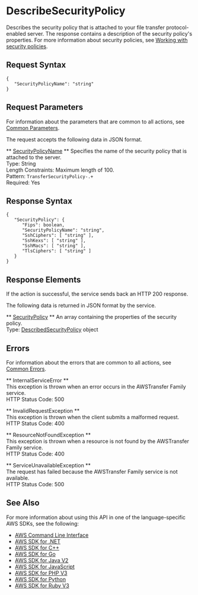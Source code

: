 # DescribeSecurityPolicy<a name="API_DescribeSecurityPolicy"></a>

Describes the security policy that is attached to your file transfer protocol\-enabled server\. The response contains a description of the security policy's properties\. For more information about security policies, see [Working with security policies](https://docs.aws.amazon.com/transfer/latest/userguide/security-policies.html)\.

## Request Syntax<a name="API_DescribeSecurityPolicy_RequestSyntax"></a>

```
{
   "SecurityPolicyName": "string"
}
```

## Request Parameters<a name="API_DescribeSecurityPolicy_RequestParameters"></a>

For information about the parameters that are common to all actions, see [Common Parameters](CommonParameters.md)\.

The request accepts the following data in JSON format\.

 ** [SecurityPolicyName](#API_DescribeSecurityPolicy_RequestSyntax) **   <a name="TransferFamily-DescribeSecurityPolicy-request-SecurityPolicyName"></a>
Specifies the name of the security policy that is attached to the server\.  
Type: String  
Length Constraints: Maximum length of 100\.  
Pattern: `TransferSecurityPolicy-.+`   
Required: Yes

## Response Syntax<a name="API_DescribeSecurityPolicy_ResponseSyntax"></a>

```
{
   "SecurityPolicy": { 
      "Fips": boolean,
      "SecurityPolicyName": "string",
      "SshCiphers": [ "string" ],
      "SshKexs": [ "string" ],
      "SshMacs": [ "string" ],
      "TlsCiphers": [ "string" ]
   }
}
```

## Response Elements<a name="API_DescribeSecurityPolicy_ResponseElements"></a>

If the action is successful, the service sends back an HTTP 200 response\.

The following data is returned in JSON format by the service\.

 ** [SecurityPolicy](#API_DescribeSecurityPolicy_ResponseSyntax) **   <a name="TransferFamily-DescribeSecurityPolicy-response-SecurityPolicy"></a>
An array containing the properties of the security policy\.  
Type: [DescribedSecurityPolicy](API_DescribedSecurityPolicy.md) object

## Errors<a name="API_DescribeSecurityPolicy_Errors"></a>

For information about the errors that are common to all actions, see [Common Errors](CommonErrors.md)\.

 ** InternalServiceError **   
This exception is thrown when an error occurs in the AWSTransfer Family service\.  
HTTP Status Code: 500

 ** InvalidRequestException **   
This exception is thrown when the client submits a malformed request\.  
HTTP Status Code: 400

 ** ResourceNotFoundException **   
This exception is thrown when a resource is not found by the AWSTransfer Family service\.  
HTTP Status Code: 400

 ** ServiceUnavailableException **   
The request has failed because the AWSTransfer Family service is not available\.  
HTTP Status Code: 500

## See Also<a name="API_DescribeSecurityPolicy_SeeAlso"></a>

For more information about using this API in one of the language\-specific AWS SDKs, see the following:
+  [AWS Command Line Interface](https://docs.aws.amazon.com/goto/aws-cli/transfer-2018-11-05/DescribeSecurityPolicy) 
+  [AWS SDK for \.NET](https://docs.aws.amazon.com/goto/DotNetSDKV3/transfer-2018-11-05/DescribeSecurityPolicy) 
+  [AWS SDK for C\+\+](https://docs.aws.amazon.com/goto/SdkForCpp/transfer-2018-11-05/DescribeSecurityPolicy) 
+  [AWS SDK for Go](https://docs.aws.amazon.com/goto/SdkForGoV1/transfer-2018-11-05/DescribeSecurityPolicy) 
+  [AWS SDK for Java V2](https://docs.aws.amazon.com/goto/SdkForJavaV2/transfer-2018-11-05/DescribeSecurityPolicy) 
+  [AWS SDK for JavaScript](https://docs.aws.amazon.com/goto/AWSJavaScriptSDK/transfer-2018-11-05/DescribeSecurityPolicy) 
+  [AWS SDK for PHP V3](https://docs.aws.amazon.com/goto/SdkForPHPV3/transfer-2018-11-05/DescribeSecurityPolicy) 
+  [AWS SDK for Python](https://docs.aws.amazon.com/goto/boto3/transfer-2018-11-05/DescribeSecurityPolicy) 
+  [AWS SDK for Ruby V3](https://docs.aws.amazon.com/goto/SdkForRubyV3/transfer-2018-11-05/DescribeSecurityPolicy) 